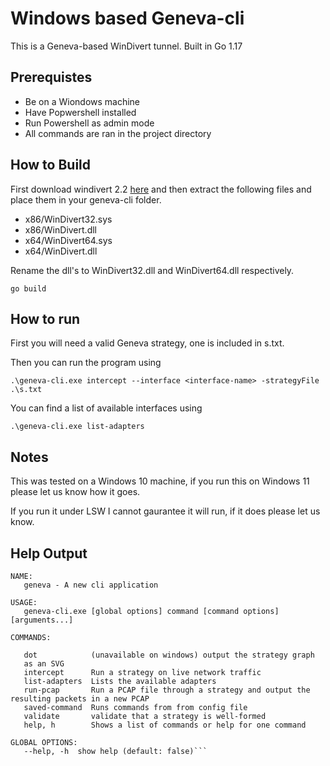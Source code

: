 # Windows based Geneva-cli

This is a Geneva-based WinDivert tunnel. Built in Go 1.17

## Prerequistes

- Be on a Wiondows machine
- Have Popwershell installed
- Run Powershell as admin mode
- All commands are ran in the project directory

## How to Build

First download windivert 2.2 [here](https://www.reqrypt.org/windivert.html) and then extract the following files and place them in your geneva-cli folder.
- x86/WinDivert32.sys
- x86/WinDivert.dll
- x64/WinDivert64.sys
- x64/WinDivert.dll

Rename the dll's to WinDivert32.dll and WinDivert64.dll respectively.

`go build`

## How to run

First you will need a valid Geneva strategy, one is included in s.txt.

Then you can run the program using

`.\geneva-cli.exe intercept --interface <interface-name> -strategyFile .\s.txt`

You can find a list of available interfaces using

`.\geneva-cli.exe list-adapters`

## Notes

This was tested on a Windows 10 machine, if you run this on Windows 11 please let us know how it goes.

If you run it under LSW I cannot gaurantee it will run, if it does please let us know.

## Help Output
```
NAME:
   geneva - A new cli application

USAGE:
   geneva-cli.exe [global options] command [command options] [arguments...]

COMMANDS:

   dot            (unavailable on windows) output the strategy graph 
   as an SVG
   intercept      Run a strategy on live network traffic
   list-adapters  Lists the available adapters
   run-pcap       Run a PCAP file through a strategy and output the resulting packets in a new PCAP
   saved-command  Runs commands from from config file
   validate       validate that a strategy is well-formed
   help, h        Shows a list of commands or help for one command

GLOBAL OPTIONS:
   --help, -h  show help (default: false)```